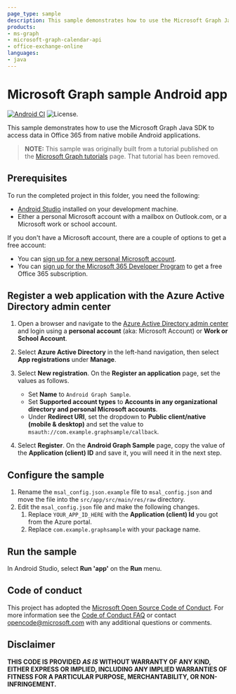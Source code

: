 ```yaml
---
page_type: sample
description: This sample demonstrates how to use the Microsoft Graph Java SDK to access data in Office 365 from Android apps.
products:
- ms-graph
- microsoft-graph-calendar-api
- office-exchange-online
languages:
- java
---
```


# Microsoft Graph sample Android app

[![Android CI](https://github.com/microsoftgraph/msgraph-sample-android/actions/workflows/android.yml/badge.svg)](https://github.com/microsoftgraph/msgraph-sample-android/actions/workflows/android.yml) ![License.](https://img.shields.io/badge/license-MIT-green.svg)

This sample demonstrates how to use the Microsoft Graph Java SDK to access data in Office 365 from native mobile Android applications.

> **NOTE:** This sample was originally built from a tutorial published on the [Microsoft Graph tutorials](https://docs.microsoft.com/graph/tutorials) page. That tutorial has been removed.

## Prerequisites

To run the completed project in this folder, you need the following:

- [Android Studio](https://developer.android.com/studio/) installed on your development machine.
- Either a personal Microsoft account with a mailbox on Outlook.com, or a Microsoft work or school account.

If you don't have a Microsoft account, there are a couple of options to get a free account:

- You can [sign up for a new personal Microsoft account](https://signup.live.com/signup?wa=wsignin1.0&rpsnv=12&ct=1454618383&rver=6.4.6456.0&wp=MBI_SSL_SHARED&wreply=https://mail.live.com/default.aspx&id=64855&cbcxt=mai&bk=1454618383&uiflavor=web&uaid=b213a65b4fdc484382b6622b3ecaa547&mkt=E-US&lc=1033&lic=1).
- You can [sign up for the Microsoft 365 Developer Program](https://developer.microsoft.com/microsoft-365/dev-program) to get a free Office 365 subscription.

## Register a web application with the Azure Active Directory admin center

1. Open a browser and navigate to the [Azure Active Directory admin center](https://aad.portal.azure.com) and login using a **personal account** (aka: Microsoft Account) or **Work or School Account**.

1. Select **Azure Active Directory** in the left-hand navigation, then select **App registrations** under **Manage**.

1. Select **New registration**. On the **Register an application** page, set the values as follows.

    - Set **Name** to `Android Graph Sample`.
    - Set **Supported account types** to **Accounts in any organizational directory and personal Microsoft accounts**.
    - Under **Redirect URI**, set the dropdown to **Public client/native (mobile & desktop)** and set the value to `msauth://com.example.graphsample/callback`.

1. Select **Register**. On the **Android Graph Sample** page, copy the value of the **Application (client) ID** and save it, you will need it in the next step.

## Configure the sample

1. Rename the `msal_config.json.example` file to `msal_config.json` and move the file into the `src/app/src/main/res/raw` directory.
1. Edit the `msal_config.json` file and make the following changes.
    1. Replace `YOUR_APP_ID_HERE` with the **Application (client) Id** you got from the Azure portal.
    1. Replace `com.example.graphsample` with your package name.

## Run the sample

In Android Studio, select **Run 'app'** on the **Run** menu.

## Code of conduct

This project has adopted the [Microsoft Open Source Code of Conduct](https://opensource.microsoft.com/codeofconduct/). For more information see the [Code of Conduct FAQ](https://opensource.microsoft.com/codeofconduct/faq/) or contact [opencode@microsoft.com](mailto:opencode@microsoft.com) with any additional questions or comments.

## Disclaimer

**THIS CODE IS PROVIDED _AS IS_ WITHOUT WARRANTY OF ANY KIND, EITHER EXPRESS OR IMPLIED, INCLUDING ANY IMPLIED WARRANTIES OF FITNESS FOR A PARTICULAR PURPOSE, MERCHANTABILITY, OR NON-INFRINGEMENT.**
